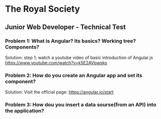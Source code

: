 
# The Royal Society

## Junior Web Developer - Technical Test

### Problem 1: What is Angular? Its basics? Working tree? Components?

Solution: step 1; watch a youtube video of basic introduction of Angular.js
<https://www.youtube.com/watch?v=k5E2AVpwsko>

### Problem 2: How do you create an Angular app and set its component?

Solution: Visit the official page: <https://angular.io/start>

### Problem 3: How dou you insert a data sourse(from an API) into the application?


